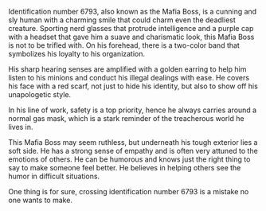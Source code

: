Identification number 6793, also known as the Mafia Boss, is a cunning and sly human with a charming smile that could charm even the deadliest creature. Sporting nerd glasses that protrude intelligence and a purple cap with a headset that gave him a suave and charismatic look, this Mafia Boss is not to be trifled with. On his forehead, there is a two-color band that symbolizes his loyalty to his organization.

His sharp hearing senses are amplified with a golden earring to help him listen to his minions and conduct his illegal dealings with ease. He covers his face with a red scarf, not just to hide his identity, but also to show off his unapologetic style.

In his line of work, safety is a top priority, hence he always carries around a normal gas mask, which is a stark reminder of the treacherous world he lives in.

This Mafia Boss may seem ruthless, but underneath his tough exterior lies a soft side. He has a strong sense of empathy and is often very attuned to the emotions of others. He can be humorous and knows just the right thing to say to make someone feel better. He believes in helping others see the humor in difficult situations.

One thing is for sure, crossing identification number 6793 is a mistake no one wants to make.